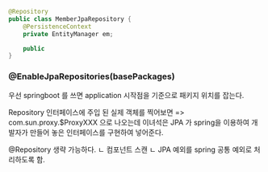 
```java
@Repository
public class MemberJpaRepository {
	@PersistenceContext
	private EntityManager em;

	public 
}
```

### @EnableJpaRepositories(basePackages)

우선 springboot 를 쓰면 application 시작점을 기준으로 패키지 위치를 잡는다.


Repository 인터페이스에 주입 된 실제 객체를 찍어보면 => com.sun.proxy.$ProxyXXX  으로 나오는데 이녀석은 JPA 가  spring을 이용하여 개발자가 만들어 놓은 인터페이스를 구현하여 넣어준다.

@Repository 생략 가능하다. 
ㄴ 컴포넌트 스캔
ㄴ JPA 예외를 spring 공통 예외로 처리하도록 함.
